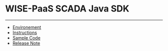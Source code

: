# WISE-PaaS SCADA Java SDK

---
* [Environement](java-sdk/environement.md)
* [Instructions](java-sdk/instruction.md)
* [Sample Code](java-sdk/sample-code.md)
* [Release Note](java-sdk/release-note.md)

